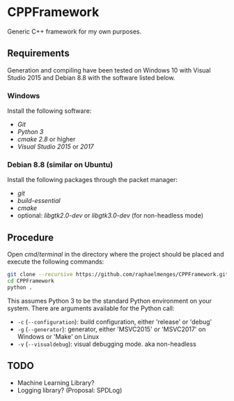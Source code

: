# CPPFramework
Generic C++ framework for my own purposes.

## Requirements
Generation and compiling have been tested on Windows 10 with Visual Studio 2015 and Debian 8.8 with the software listed below.

### Windows
Install the following software:
- *Git*
- *Python 3*
- *cmake 2.8* or higher
- *Visual Studio 2015* or *2017*

### Debian 8.8 (similar on Ubuntu)
Install the following packages through the packet manager:
- *git*
- *build-essential*
- *cmake*
- optional: *libgtk2.0-dev* or *libgtk3.0-dev* (for non-headless mode)

## Procedure
Open _cmd_/_terminal_ in the directory where the project should be placed and execute the following commands:
```sh
git clone --recursive https://github.com/raphaelmenges/CPPFramework.git
cd CPPFramework
python .
```
This assumes Python 3 to be the standard Python environment on your system. There are arguments available for the Python call:
* `-c` (`--configuration`): build configuration, either 'release' or 'debug'
* `-g` (`--generator`): generator, either 'MSVC2015' or 'MSVC2017' on Windows or 'Make' on Linux
* `-v` (`--visualdebug`): visual debugging mode. aka non-headless

## TODO
- Machine Learning Library?
- Logging library? (Proposal: SPDLog)
